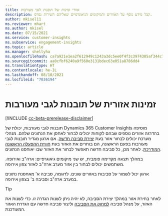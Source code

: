 ```yaml
---
title: אזורי זמינות של תובנות לגבי מעורבות
description: קבל מידע נוסף על האזורים והמיקומים הגיאוגרפיים שאליהם השירות נפרס.
author: mkisel11
ms.reviewer: mhart
ms.author: mkisel
ms.date: 07/15/2021
ms.service: customer-insights
ms.subservice: engagement-insights
ms.topic: article
ms.manager: shellyha
ms.openlocfilehash: ca7a921e1ea2f612949c1243a3dc5ee0f4f3c3974305af344c77b870db3e00a9
ms.sourcegitcommit: aa0cfbf6240a9f560e3131bdec63e051a8786dd4
ms.translationtype: HT
ms.contentlocale: he-IL
ms.lasthandoff: 08/10/2021
ms.locfileid: "7036194"
---
```

# <a name="regional-availability-for-engagement-insights"></a>זמינות אזורית של תובנות לגבי מעורבות

[!INCLUDE [cc-beta-prerelease-disclaimer](includes/cc-beta-prerelease-disclaimer.md)]

תובנות לגבי מעורבות, יכולת של Dynamics 365 Customer Insights מוסיפה בהדרגה אזורים נוספים שבהם לקוחות יכולים לבחור לאחסן את הנתונים שלהם. מנהלי מערכת יכולים לבחור אזור בעת [יצירת סביבה חדשה](manage-environments-workspaces.md#create-an-environment). אם ארגון מגדיר תובנות לגבי מעורבות בפעם הראשונה, הם בוחרים את האזור בעת [חוויית ההפעלה הראשונה המודרכת](quickstart.md). לאחר מכן, כל סביבה חדשה תאפשר לבחור את האזור שבו יאוחסנו הנתונים.

במהלך תצוגה מקדימה פומבית, יש שני מיקומים גיאוגרפיים: ארה"ב ואירופה. משתמשים יכולים לבחור בין אזור מערב ארה"ב לאזור צפון אירופה.

ארגון יכול לשמור על סביבות באזורים שונים. לדוגמה, סביבה א' מאחסנת נתונים במערב ארה"ב וסביבה ב' בצפון אירופה.

> [!TIP]
> לאחר בחירת אזור במהלך יצירת הסביבה, לא יהיה ניתן לשנות הגדרה זו. כדי לשנות את האזור, על מנהל סביבה [למחוק את הסביבה](manage-environments-workspaces.md#delete-an-environment) וליצור סביבה חדשה עם הגדרת האזור המעודכנת.

